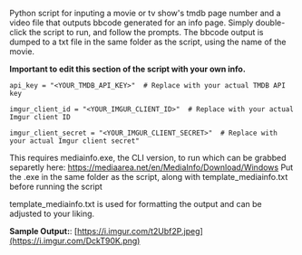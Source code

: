 Python script for inputing a movie or tv show's tmdb page number and a video file that outputs bbcode generated for an info page.
Simply double-click the script to run, and follow the prompts. The bbcode output is dumped to a txt file in the same folder as the script, using the name of the movie.

**Important to edit this section of the script with your own info.**

    api_key = "<YOUR_TMDB_API_KEY>"  # Replace with your actual TMDB API key
    
    imgur_client_id = "<YOUR_IMGUR_CLIENT_ID>"  # Replace with your actual Imgur client ID
    
    imgur_client_secret = "<YOUR_IMGUR_CLIENT_SECRET>"  # Replace with your actual Imgur client secret"

This requires mediainfo.exe, the CLI version, to run which can be grabbed separetly here:
https://mediaarea.net/en/MediaInfo/Download/Windows
Put the .exe in the same folder as the script, along with template_mediainfo.txt before running the script

template_mediainfo.txt is used for formatting the output and can be adjusted to your liking.

**Sample Output:**:
[https://i.imgur.com/t2Ubf2P.jpeg](https://i.imgur.com/DckT90K.png)
